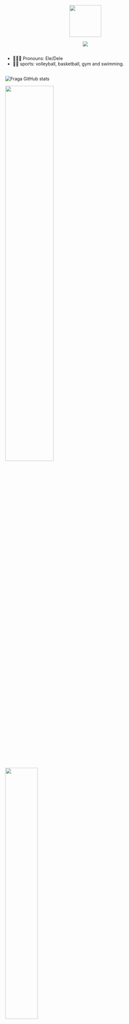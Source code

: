 <p align="center" ><img  src = "https://github.com/7oSkaaa/7oSkaaa/blob/main/Images/about_me.gif?raw=true" width = 100px></p>

<p align="center">
  <a href="https://github.com/DenverCoder1/readme-typing-svg"><img src="https://readme-typing-svg.herokuapp.com?font=Time+New+Roman&color=FFFFFF&size=25&center=true&vCenter=true&width=600&height=100&lines=Ola!+Me+chamo+charlison;Sejam+bem+vindos+ao+meu+perfil!"></a>
</p>

##

* 👨🏻‍💻 Pronouns: Ele/Dele
* 🏋🏼 sports: volleyball, basketball, gym and swimming.
##
![Fraga GitHub stats](https://github-readme-stats.vercel.app/api?username=Charlisonsantos&show_icons=true&theme=dark&count_private=true)


<div>
<img width=55% align="" src="https://github-readme-streak-stats.herokuapp.com?user=Charlisonsantos&theme=dark&mode=weekly" />
<img width=45% align="" src="https://github-readme-stats-git-main-rafaelalexandrino.vercel.app/api/top-langs/?username=Charlisonsantos&show_icons=true&theme=dark&layout=compact" /> 
</div>

<h2>Studying Languages:</h2>

<a href="https://skillicons.dev"><img src="https://skillicons.dev/icons?i=css,html,java,javascript,python,swift&theme=dark&perline=50" alt="My Skills" /></a>
##

<h3 align="center">Means of Contact:</h3>
<p align="center">
<a href= "https://instagram.com/charli_181_"> <img src="https://skillicons.dev/icons?i=instagram&theme=dark&perline=15"> </a>
<a href = "mailto:francisco.charlison09@aluno.ifce.edu.br"> <img src="https://skillicons.dev/icons?i=gmail&theme=dark&perline=15"> </a>
<a href = "https://www.linkedin.com/in/charlison-santos/" > <img src = "https://skillicons.dev/icons?i=linkedin&theme=dark&perline=15"> </a>

</p>


<img width=100% src="https://capsule-render.vercel.app/api?type=waving&color=33dbff&height=120&section=footer"/>
